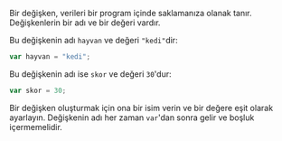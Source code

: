Bir değişken, verileri bir program içinde saklamanıza olanak tanır. Değişkenlerin bir adı ve bir değeri vardır.

Bu değişkenin adı `hayvan` ve değeri `"kedi"`dir:

```javascript
var hayvan = "kedi";
```

Bu değişkenin adı ise `skor` ve değeri `30`'dur:

```javascript
var skor = 30;
```

Bir değişken oluşturmak için ona bir isim verin ve bir değere eşit olarak ayarlayın. Değişkenin adı her zaman `var`'dan sonra gelir ve boşluk içermemelidir.